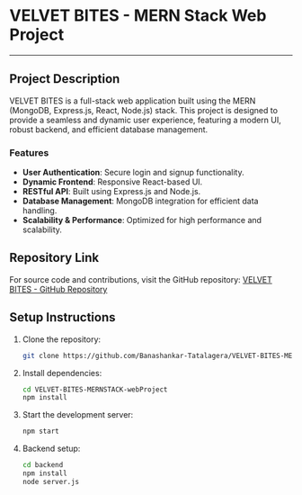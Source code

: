 # VELVET BITES - MERN Stack Web Project
----------------------------------------------------

## Project Description
VELVET BITES is a full-stack web application built using the MERN (MongoDB, Express.js, React, Node.js) stack. This project is designed to provide a seamless and dynamic user experience, featuring a modern UI, robust backend, and efficient database management.

### Features
- **User Authentication**: Secure login and signup functionality.
- **Dynamic Frontend**: Responsive React-based UI.
- **RESTful API**: Built using Express.js and Node.js.
- **Database Management**: MongoDB integration for efficient data handling.
- **Scalability & Performance**: Optimized for high performance and scalability.

## Repository Link
For source code and contributions, visit the GitHub repository:
[VELVET BITES - GitHub Repository](https://github.com/Banashankar-Tatalagera/VELVET-BITES-MERNSTACK-webProject)

## Setup Instructions
1. Clone the repository:
   ```sh
   git clone https://github.com/Banashankar-Tatalagera/VELVET-BITES-MERNSTACK-webProject.git
   ```
2. Install dependencies:
   ```sh
   cd VELVET-BITES-MERNSTACK-webProject
   npm install
   ```
3. Start the development server:
   ```sh
   npm start
   ```
4. Backend setup:
   ```sh
   cd backend
   npm install
   node server.js
   ```




